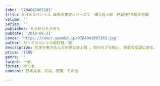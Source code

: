 ```yaml
---
isbn: '9784041067383'
title: ＮＨＫスペシャル 戦争の真実シリーズ２　樺太地上戦　終戦後7日間の悲劇
volume: ''
series: ''
publisher: ＫＡＤＯＫＡＷＡ
pubdate: '2019-06-21'
cover: 'https://cover.openbd.jp/9784041067383.jpg'
author: ＮＨＫスペシャル取材班／著
description: 住民を巻き込んだ悲惨な地上戦 。知られざる戦い、悲劇の全貌に迫る。
price: '1500'
genre: ''
target: 一般
format: 単行本
content: 日本文学、評論、随筆、その他

---
```

